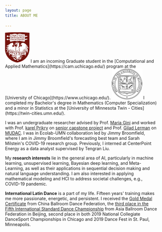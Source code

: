 ```yaml
---
layout: page
title: ABOUT ME

---
```

<img src="uc.jpeg" width="80" height="100"> 
I am an incoming Graduate student in the [Computational and Applied Mathematics](https://cam.uchicago.edu/) program at the [University of Chicago](https://www.uchicago.edu/).                  

<img src="umn.jpeg" width="100" height="100"> 
I completed my Bachelor's degree in Mathematics (Computer Specialization) and a minor in Statistics at the [University of Minnesota Twin - Cities](https://twin-cities.umn.edu/). 

I was an undergraduate researcher advised by Prof. [Maria Gini](https://www-users.cs.umn.edu/~gini/) and worked with Prof. [karel Prikry](https://de.wikipedia.org/wiki/Karel_Prikry) on [senior capstone project]() and Prof. [Gilad Lerman](http://www-users.math.umn.edu/~lerman/) on [MUDAC](http://www.mudac.org/mankato/). I was in Ecolab-UMN collaboration led by Jimmy Broomfield, where I am in Jimmy Broomfield's forecasting best team and Sarah Milstein's COVID-19 research group. Previously, I interned at CenterPoint Energy as a data analyst supervised by Tengran Liu.

My **research interests** lie in the general area of AI, particularly in machine learning, unsupervised learning, Bayesian deep learning, and Meta-Learning, as well as their applications in sequential decision making and natural language understanding. I am also interested in applying mathematical modeling and HCI to address societal challenges, e.g., COVID-19 pandemic.

**International Latin Dance** is a part of my life. Fifteen years' training makes me more passionate, energetic, and persistent. I received the [Gold Medal Certificate](assets/img/gold.jpg) from China Ballroom Dance Federation, the [third place in the Fifth International Standard Dance Championship](assets/img/abdf2.jpg) from Asia Ballroom Dance Federation in Beijing, second place in both 2019 National Collegiate DanceSport Championships in Chicago and 2019 Dance Fest in St. Paul, Minneapolis.

